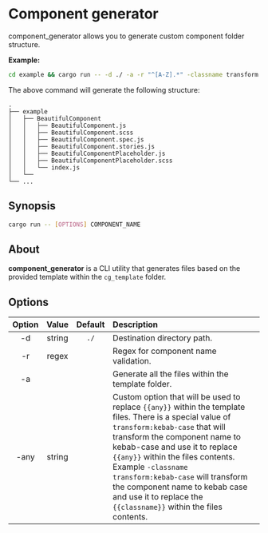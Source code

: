 # Component generator

component_generator allows you to generate custom component folder structure.

**Example:**

```sh
cd example && cargo run -- -d ./ -a -r "^[A-Z].*" -classname transform:kebab-case BeautifulComponent
```

The above command will generate the following structure:

    .
    ├── example
    │   ├── BeautifulComponent
    │   │   ├── BeautifulComponent.js
    │   │   ├── BeautifulComponent.scss
    │   │   ├── BeautifulComponent.spec.js
    │   │   ├── BeautifulComponent.stories.js
    │   │   ├── BeautifulComponentPlaceholder.js
    │   │   ├── BeautifulComponentPlaceholder.scss
    │   │   └── index.js
    │   └──
    └── ...

## Synopsis

```sh
cargo run -- [OPTIONS] COMPONENT_NAME
```

## About

**component_generator** is a CLI utility that generates files based on the provided template within the `cg_template` folder.

## Options

| Option | Value  | Default | Description                                                                                                                                                                                                                                                                                                                                                                                                       |
| :----: | :----: | :-----: | :---------------------------------------------------------------------------------------------------------------------------------------------------------------------------------------------------------------------------------------------------------------------------------------------------------------------------------------------------------------------------------------------------------------- |
|   -d   | string |  `./`   | Destination directory path.                                                                                                                                                                                                                                                                                                                                                                                       |
|   -r   | regex  |         | Regex for component name validation.                                                                                                                                                                                                                                                                                                                                                                              |
|   -a   |        |         | Generate all the files within the template folder.                                                                                                                                                                                                                                                                                                                                                                |
|  -any  | string |         | Custom option that will be used to replace `{{any}}` within the template files. There is a special value of `transform:kebab-case` that will transform the component name to kebab-case and use it to replace `{{any}}` within the files contents. Example `-classname transform:kebab-case` will transform the component name to kebab case and use it to replace the `{{classname}}` within the files contents. |
